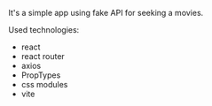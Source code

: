 It's a simple app using fake API for seeking a movies. 

Used technologies:
- react
- react router
- axios
- PropTypes
- css modules
- vite

